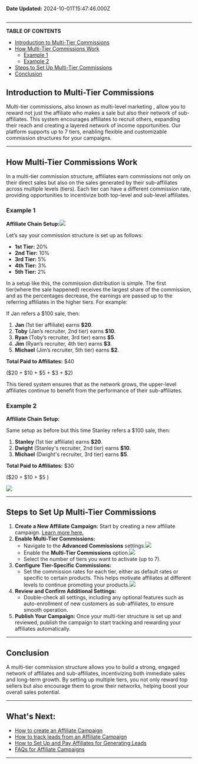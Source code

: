 **Date Updated:** 2024-10-01T15:47:46.000Z

##   

---

**TABLE OF CONTENTS**

* [Introduction to Multi-Tier Commissions](#Introduction-to-Multi-Tier-Commissions)
* [How Multi-Tier Commissions Work](#How-Multi-Tier-Commissions-Work)  
   * [Example 1](#Example-1)  
   * [Example 2](#Example-2)
* [Steps to Set Up Multi-Tier Commissions](#Steps-to-Set-Up-Multi-Tier-Commissions)
* [Conclusion](#Conclusion)

  
##   

## **Introduction to Multi-Tier Commissions**

Multi-tier commissions, also known as multi-level marketing , allow you to reward not just the affiliate who makes a sale but also their network of sub-affiliates. This system encourages affiliates to recruit others, expanding their reach and creating a layered network of income opportunities. Our platform supports up to 7 tiers, enabling flexible and customizable commission structures for your campaigns.

---

## **How Multi-Tier Commissions Work**

In a multi-tier commission structure, affiliates earn commissions not only on their direct sales but also on the sales generated by their sub-affiliates across multiple levels (tiers). Each tier can have a different commission rate, providing opportunities to incentivize both top-level and sub-level affiliates.

  
### **Example 1**

**Affiliate Chain Setup:**![](https://s3.amazonaws.com/cdn.freshdesk.com/data/helpdesk/attachments/production/155033782901/original/4Kdb3ysdSfJQfaWfg4EqYkKEBOBmHTRSbg.jpeg?1727691672)

Let’s say your commission structure is set up as follows:

* **1st Tier:** 20%
* **2nd Tier:** 10%
* **3rd Tier:** 5%
* **4th Tier:** 3%
* **5th Tier:** 2%

In a setup like this, the commission distribution is simple. The first tier(where the sale happened) receives the largest share of the commission, and as the percentages decrease, the earnings are passed up to the referring affiliates in the higher tiers. For example:

If Jan refers a $100 sale, then:

1. **Jan** (1st tier affiliate) earns **$20**.
2. **Toby** (Jan’s recruiter, 2nd tier) earns **$10**.
3. **Ryan** (Toby’s recruiter, 3rd tier) earns **$5**.
4. **Jim** (Ryan’s recruiter, 4th tier) earns **$3**.
5. **Michael** (Jim’s recruiter, 5th tier) earns **$2**.

**Total Paid to Affiliates:** $40

($20 + $10 + $5 + $3 + $2)

This tiered system ensures that as the network grows, the upper-level affiliates continue to benefit from the performance of their sub-affiliates.
  
  
### **Example 2**

**Affiliate Chain Setup:**

Same setup as before but this time Stanley refers a $100 sale, then:

1. **Stanley** (1st tier affiliate) earns **$20**.
2. **Dwight** (Stanley's recruiter, 2nd tier) earns **$10**.
3. **Michael** (Dwight's recruiter, 3rd tier) earns **$5**.

**Total Paid to Affiliates:** $30

($20 + $10 + $5 )

![](https://s3.amazonaws.com/cdn.freshdesk.com/data/helpdesk/attachments/production/155033782900/original/fA9NjAkSgePQgIXGbbNe0cQPNbgzDDFM-Q.jpeg?1727691672)

---

## **Steps to Set Up Multi-Tier Commissions**

1. **Create a New Affiliate Campaign:** Start by creating a new affiliate campaign. [Learn more here.](https://help.gohighlevel.com/en/support/solutions/articles/155000003641-how-to-create-an-affiliate-campaign)
2. **Enable Multi-Tier Commissions:**  
   * Navigate to the **Advanced Commissions** settings.![](https://s3.amazonaws.com/cdn.freshdesk.com/data/helpdesk/attachments/production/155033864274/original/rMCa1DCc-yUG5X3lbxsKOZhTBlNtCZ3jbQ.png?1727777739)  
   * Enable the **Multi-Tier Commissions** option.![](https://s3.amazonaws.com/cdn.freshdesk.com/data/helpdesk/attachments/production/155033864331/original/sawNcnoS2HGf-n82v64lFvLejI2PbV0ovg.png?1727777781)  
   * Select the number of tiers you want to activate (up to 7).
3. **Configure Tier-Specific Commissions:**  
   * Set the commission rates for each tier, either as default rates or specific to certain products. This helps motivate affiliates at different levels to continue promoting your products.![](https://s3.amazonaws.com/cdn.freshdesk.com/data/helpdesk/attachments/production/155033864405/original/Hk9AB5CAN9QH4mMyWgzHYIQalkVFzSFyqg.png?1727777827)
4. **Review and Confirm Additional Settings:**  
   * Double-check all settings, including any optional features such as auto-enrollment of new customers as sub-affiliates, to ensure smooth operation.
5. **Publish Your Campaign:** Once your multi-tier structure is set up and reviewed, publish the campaign to start tracking and rewarding your affiliates automatically.

---

## **Conclusion**

A multi-tier commission structure allows you to build a strong, engaged network of affiliates and sub-affiliates, incentivizing both immediate sales and long-term growth. By setting up multiple tiers, you not only reward top sellers but also encourage them to grow their networks, helping boost your overall sales potential.

---

## **What's Next:**

* [How to create an Affiliate Campaign](https://help.gohighlevel.com/en/support/solutions/articles/155000003641-how-to-create-an-affiliate-campaign)
* [How to track leads from an Affiliate Campaign](https://help.gohighlevel.com/en/support/solutions/articles/155000003643-how-to-track-leads-from-an-affiliate-campaign)
* [How to Set Up and Pay Affiliates for Generating Leads](https://help.gohighlevel.com/en/support/solutions/articles/155000003644-how-to-set-up-and-pay-affiliates-for-generating-leads)
* [FAQs for Affiliate Campaigns](https://help.gohighlevel.com/en/support/solutions/articles/155000003645-faqs-for-affiliate-campaigns)

---